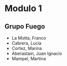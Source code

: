 # Modulo 1

## Grupo Fuego

* La Motta, Franco
* Cabrera, Lucía
* Cortez, Marina
* Aberastain, Juan Ignacio
* Mampel, Martina




